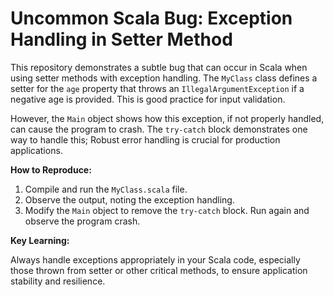 # Uncommon Scala Bug: Exception Handling in Setter Method

This repository demonstrates a subtle bug that can occur in Scala when using setter methods with exception handling.  The `MyClass` class defines a setter for the `age` property that throws an `IllegalArgumentException` if a negative age is provided. This is good practice for input validation.

However, the `Main` object shows how this exception, if not properly handled, can cause the program to crash.  The `try-catch` block demonstrates one way to handle this;  Robust error handling is crucial for production applications.

**How to Reproduce:**

1. Compile and run the `MyClass.scala` file. 
2. Observe the output, noting the exception handling.
3. Modify the `Main` object to remove the `try-catch` block. Run again and observe the program crash.

**Key Learning:**

Always handle exceptions appropriately in your Scala code, especially those thrown from setter or other critical methods, to ensure application stability and resilience.
